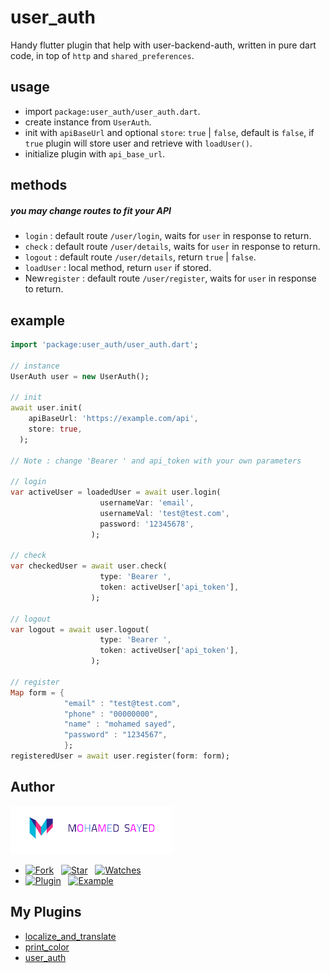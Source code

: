 # user_auth

Handy flutter plugin that help with user-backend-auth, written in pure dart code, in top of `http` and `shared_preferences`.

## usage
* import `package:user_auth/user_auth.dart`.
* create instance from `UserAuth`.
* init with `apiBaseUrl` and optional `store`: `true` | `false`, default is `false`, if `true` plugin will store user and retrieve with `loadUser()`.
* initialize plugin with `api_base_url`.

## methods
##### you may change routes to fit your API
* `login` : default route `/user/login`, waits for `user` in response to return. 
* `check` : default route `/user/details`, waits for `user` in response to return.  
* `logout` : default route `/user/details`, return `true` | `false`.
* `loadUser` : local method, return `user` if stored.
* New`register` : default route `/user/register`, waits for `user` in response to return. 

## example
```dart
import 'package:user_auth/user_auth.dart';

// instance
UserAuth user = new UserAuth();

// init
await user.init(
    apiBaseUrl: 'https://example.com/api',
    store: true,
  );

// Note : change 'Bearer ' and api_token with your own parameters

// login
var activeUser = loadedUser = await user.login(
                    usernameVar: 'email',
                    usernameVal: 'test@test.com',
                    password: '12345678',
                  );

// check
var checkedUser = await user.check(
                    type: 'Bearer ',
                    token: activeUser['api_token'],
                  ); 

// logout
var logout = await user.logout(
                    type: 'Bearer ',
                    token: activeUser['api_token'],
                  );

// register
Map form = {
            "email" : "test@test.com",
            "phone" : "00000000",
            "name" : "mohamed sayed",
            "password" : "1234567",
            };
registeredUser = await user.register(form: form);
```


## Author
[![Mohamed Sayed](./logo.png)](https://msayed.net)
* [![Fork](https://img.shields.io/github/forks/0x19950610/user_auth?style=social)](https://github.com/0x19950610/user_auth/fork) &nbsp; [![Star](https://img.shields.io/github/stars/0x19950610/user_auth?style=social)](https://github.com/0x19950610/user_auth/stargazers) &nbsp; [![Watches](https://img.shields.io/github/watchers/0x19950610/user_auth?style=social)](https://github.com/0x19950610/user_auth/) 
* [![Plugin](https://img.shields.io/badge/Get%20library-pub-blue)](https://pub.dev/packages/user_auth) &nbsp; [![Example](https://img.shields.io/badge/Example-Ex-success)](https://pub.dev/packages/user_auth#-example-tab-)


## My Plugins
* [localize_and_translate](https://pub.dev/packages/localize_and_translate)
* [print_color](https://pub.dev/packages/print_color)
* [user_auth](https://pub.dev/packages/user_auth)
